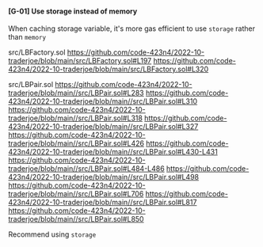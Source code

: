 #### [G-01] Use storage instead of memory 
When caching storage variable, it's more gas efficient to use `storage` rather than `memory`

src/LBFactory.sol
https://github.com/code-423n4/2022-10-traderjoe/blob/main/src/LBFactory.sol#L197
https://github.com/code-423n4/2022-10-traderjoe/blob/main/src/LBFactory.sol#L320

src/LBPair.sol
https://github.com/code-423n4/2022-10-traderjoe/blob/main//src/LBPair.sol#L283
https://github.com/code-423n4/2022-10-traderjoe/blob/main//src/LBPair.sol#L310
https://github.com/code-423n4/2022-10-traderjoe/blob/main//src/LBPair.sol#L318
https://github.com/code-423n4/2022-10-traderjoe/blob/main//src/LBPair.sol#L327
https://github.com/code-423n4/2022-10-traderjoe/blob/main//src/LBPair.sol#L426
https://github.com/code-423n4/2022-10-traderjoe/blob/main//src/LBPair.sol#L430-L431
https://github.com/code-423n4/2022-10-traderjoe/blob/main//src/LBPair.sol#L484-L486
https://github.com/code-423n4/2022-10-traderjoe/blob/main//src/LBPair.sol#L498
https://github.com/code-423n4/2022-10-traderjoe/blob/main//src/LBPair.sol#L706
https://github.com/code-423n4/2022-10-traderjoe/blob/main//src/LBPair.sol#L817
https://github.com/code-423n4/2022-10-traderjoe/blob/main//src/LBPair.sol#L850

Recommend using `storage`
